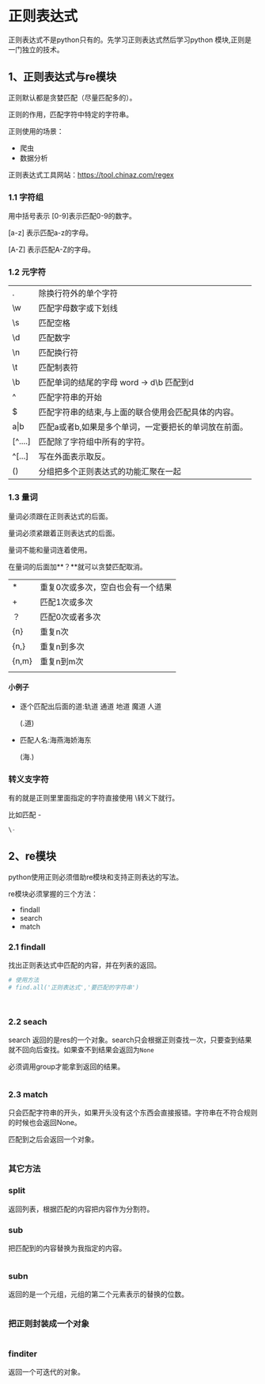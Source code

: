 # 正则表达式

正则表达式不是python只有的。先学习正则表达式然后学习python 模块,正则是一门独立的技术。

## 1、正则表达式与re模块

正则默认都是贪婪匹配（尽量匹配多的）。

正则的作用，匹配字符中特定的字符串。

正则使用的场景：

- 爬虫
- 数据分析

正则表达式工具网站：https://tool.chinaz.com/regex

### 1.1 字符组

用中括号表示 [0-9]表示匹配0-9的数字。

[a-z] 表示匹配a-z的字母。

[A-Z] 表示匹配A-Z的字母。

### 1.2 元字符

|         |                                                       |
| ------- | ----------------------------------------------------- |
| \.      | 除换行符外的单个字符                                  |
| \w      | 匹配字母数字或下划线                                  |
| \s      | 匹配空格                                              |
| \d      | 匹配数字                                              |
| \n      | 匹配换行符                                            |
| \t      | 匹配制表符                                            |
| \b      | 匹配单词的结尾的字母 word -> d\b  匹配到d             |
| ^       | 匹配字符串的开始                                      |
| $       | 匹配字符串的结束,与上面的联合使用会匹配具体的内容。   |
| a\|b    | 匹配a或者b,如果是多个单词，一定要把长的单词放在前面。 |
| [^....] | 匹配除了字符组中所有的字符。                          |
| ^[...]  | 写在外面表示取反。                                    |
| ()      | 分组把多个正则表达式的功能汇聚在一起                  |

### 1.3 量词

量词必须跟在正则表达式的后面。

量词必须紧跟着正则表达式的后面。

量词不能和量词连着使用。

在量词的后面加**？**就可以贪婪匹配取消。

|       |                                   |
| ----- | --------------------------------- |
| *     | 重复0次或多次，空白也会有一个结果 |
| +     | 匹配1次或多次                     |
| ？    | 匹配0次或者多次                   |
| {n}   | 重复n次                           |
| {n,}  | 重复n到多次                       |
| {n,m} | 重复n到m次                        |
|       |                                   |

#### 小例子

* 逐个匹配出后面的道:轨道 通道 地道 魔道 人道

  (.道)

* 匹配人名:海燕海娇海东

  (海.)

  

### 转义支字符

有的就是正则里里面指定的字符直接使用 \\转义下就行。

比如匹配 \-

```python
\-
```

## 2、re模块

python使用正则必须借助re模块和支持正则表达的写法。

re模块必须掌握的三个方法：

- findall
- search
- match

### 2.1 findall

找出正则表达式中匹配的内容，并在列表的返回。

```python
# 使用方法
# find.all('正则表达式','要匹配的字符串')




```

### 2.2 seach

search 返回的是res的一个对象。search只会根据正则查找一次，只要查到结果就不回向后查找。如果查不到结果会返回为`None`

必须调用group才能拿到返回的结果。

```bash

```

### 2.3 match

只会匹配字符串的开头，如果开头没有这个东西会直接报错。字符串在不符合规则的时候也会返回None。

匹配到之后会返回一个对象。

```python

```

### 其它方法

### split

返回列表，根据匹配的内容把内容作为分割符。

### sub

把匹配到的内容替换为我指定的内容。

```python

```

### subn

返回的是一个元组，元组的第二个元素表示的替换的位数。

```python

```

### 把正则封装成一个对象

```python


```

### finditer

返回一个可迭代的对象。

```python

```


